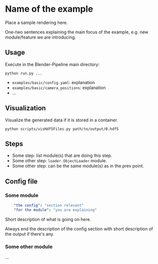 # Name of the example

Place a sample rendering here.

One-two sentences explaining the main focus of the example, e.g. new module/feature we are introducing.

## Usage

Execute in the Blender-Pipeline main directory:

```
python run.py ...
``` 

* `examples/basic/config.yaml`: explanation
* `examples/basic/camera_positions`: explanation
* ...

## Visualization

Visualize the generated data if it is stored in a container.

```
python scripts/visHdf5Files.py path/to/output/0.hdf5
```

## Steps

* Some step: list module(s) that are doing this step.
* Some other step: `loader.ObjectLoader` module.
* Some other step: can be the same module(s) as in the prev point.

## Config file

### Some module

```yaml
    "the config": "section relevant"
    "for the module": "you are explaining"
```

Short description of what is going on here.

Always end the description of the config section with short description of the output if there's any. 

### Some other module

...
